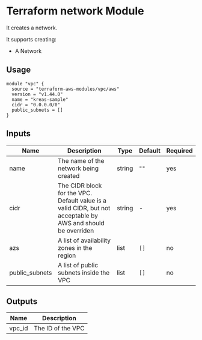 # Terraform network Module

It creates a network.

It supports creating:

- A Network

## Usage

```hcl-terraform
module "vpc" {
  source = "terraform-aws-modules/vpc/aws"
  version = "v1.44.0"
  name = "kreas-sample"
  cidr = "0.0.0.0/0"
  public_subnets = []
}
```

## Inputs

| Name | Description | Type | Default | Required |
| ------ | ------ | ------ | ------ | ------ |
| name | The name of the network being created | string | `""` | yes |
| cidr | The CIDR block for the VPC. Default value is a valid CIDR, but not acceptable by AWS and should be overriden | string | - | yes |
| azs | A list of availability zones in the region | list | `[]` | no |
| public_subnets | A list of public subnets inside the VPC | list | `[]` | no |

## Outputs

| Name | Description |
| ------ | ------ |
| vpc_id | The ID of the VPC |